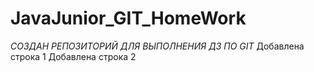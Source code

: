# JavaJunior_GIT_HomeWork
*СОЗДАН РЕПОЗИТОРИЙ ДЛЯ ВЫПОЛНЕНИЯ ДЗ ПО GIT*
Добавлена строка 1
Добавлена строка 2
